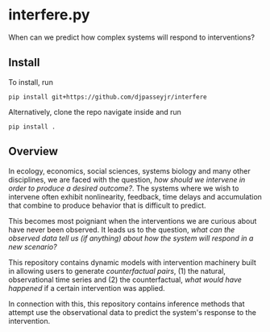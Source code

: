 # interfere.py

When can we predict how complex systems will respond to interventions?

## Install

To install, run

```
pip install git+https://github.com/djpasseyjr/interfere

```

Alternatively, clone the repo navigate inside and run

```
pip install .
```

## Overview

In ecology, economics, social sciences, systems biology and many other disciplines, we are faced with the question, *how should we intervene in order to produce a desired outcome?*. The systems where we wish to intervene often exhibit nonlinearity, feedback, time delays and accumulation that combine to produce behavior that is difficult to predict.

This becomes most poigniant when the interventions we are curious about have never been observed. It leads us to the question, *what can the observed data tell us (if anything) about how the system will respond in a new scenario?*

This repository contains dynamic models with intervention machinery built in allowing users to generate *counterfactual pairs*, (1) the natural, observational time series and (2) the counterfactual, *what would have happened* if a certain intervention was applied.

In connection with this, this repository contains inference methods that attempt use the observational data to predict the system's response to the intervention.

